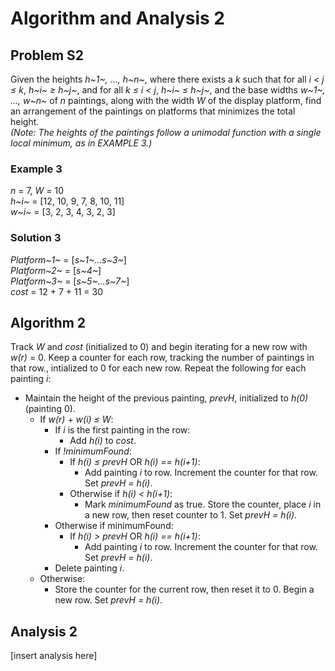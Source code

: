 # Algorithm and Analysis 2
## Problem S2
Given the heights *h~1~, ..., h~n~*, where there exists a *k* such that for all *i $\lt$ j $\le$ k*, *h~i~ $\ge$ h~j~*, and for all *k $\le$ i $\lt$ j*, *h~i~ $\le$ h~j~*, and the base widths *w~1~, ..., w~n~* of *n* paintings, along with the width *W* of the display platform, find an arrangement of the paintings on platforms that minimizes the total height.\
*(Note: The heights of the paintings follow a unimodal function with a single local minimum, as in EXAMPLE 3.)* 

### Example 3
*n* = 7, *W* = 10\
*h~i~* = [12, 10, 9, 7, 8, 10, 11]\
*w~i~* = [3, 2, 3, 4, 3, 2, 3]

### Solution 3
*Platform~1~* = [*s~1~...s~3~*]\
*Platform~2~* = [*s~4~*]\
*Platform~3~* = [*s~5~...s~7~*]\
*cost* = 12 + 7 + 11 = 30

## Algorithm 2
Track *W* and *cost* (initialized to 0) and begin iterating for a new row with *w(r)* = 0. Keep a counter for each row, tracking the number of paintings in that row., intialized to 0 for each new row. Repeat the following for each painting *i*:
- Maintain the height of the previous painting, *prevH*, initialized to *h(0)* (painting 0). 
    - If *w(r)* + *w(i) $\le$ W*:
        - If *i* is the first painting in the row:
            - Add *h(i)* to *cost*. 
        - If *!minimumFound*:
            - If *h(i) $\le$ prevH* OR *h(i) == h(i+1)*:
                - Add painting *i* to row. Increment the counter for that row. Set *prevH = h(i)*.
            - Otherwise if *h(i) $\lt$ h(i+1)*:
                - Mark *minimumFound* as true. Store the counter, place *i* in a new row, then reset counter to 1. Set *prevH = h(i)*.
        - Otherwise if minimumFound:
            - If *h(i) $\gt$ prevH* OR *h(i) == h(i+1)*:
                - Add painting *i* to row. Increment the counter for that row. Set *prevH = h(i)*.
        - Delete painting *i*.
    - Otherwise:
        - Store the counter for the current row, then reset it to 0. Begin a new row. Set *prevH = h(i)*.

## Analysis 2
[insert analysis here]